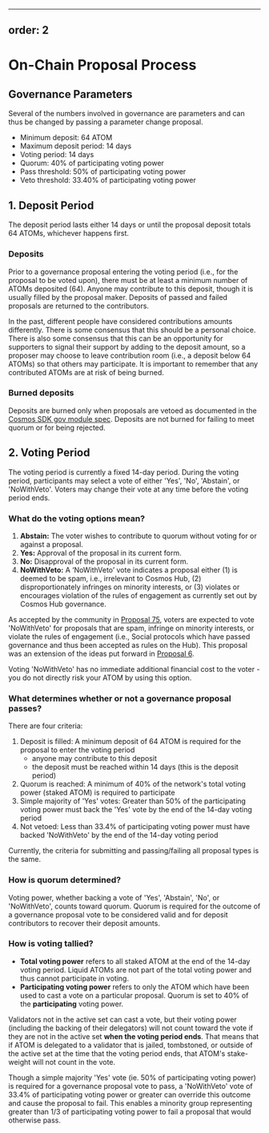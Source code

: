 ***

## order: 2

# On-Chain Proposal Process

## Governance Parameters

Several of the numbers involved in governance are parameters and can thus be
changed by passing a parameter change proposal.

- Minimum deposit: 64 ATOM
- Maximum deposit period: 14 days
- Voting period: 14 days
- Quorum: 40% of participating voting power
- Pass threshold: 50% of participating voting power
- Veto threshold: 33.40% of participating voting power

## 1. Deposit Period

The deposit period lasts either 14 days or until the proposal deposit totals 64
ATOMs, whichever happens first.

### Deposits

Prior to a governance proposal entering the voting period (i.e., for the
proposal to be voted upon), there must be at least a minimum number of ATOMs
deposited (64). Anyone may contribute to this deposit, though it is usually
filled by the proposal maker. Deposits of passed and failed proposals are
returned to the contributors.

In the past, different people have considered contributions amounts differently.
There is some consensus that this should be a personal choice. There is also
some consensus that this can be an opportunity for supporters to signal their
support by adding to the deposit amount, so a proposer may choose to leave
contribution room (i.e., a deposit below 64 ATOMs) so that others may
participate. It is important to remember that any contributed ATOMs are at risk
of being burned.

### Burned deposits

Deposits are burned only when proposals are vetoed as documented in the
[Cosmos SDK gov module spec](https://docs.cosmos.network/main/modules/gov#deposit-refund-and-burn).
Deposits are not burned for failing to meet quorum or for being rejected.

## 2. Voting Period

The voting period is currently a fixed 14-day period. During the voting period,
participants may select a vote of either 'Yes', 'No', 'Abstain', or
'NoWithVeto'. Voters may change their vote at any time before the voting period
ends.

### What do the voting options mean?

1. **Abstain:** The voter wishes to contribute to quorum without voting for or
   against a proposal.
2. **Yes:** Approval of the proposal in its current form.
3. **No:** Disapproval of the proposal in its current form.
4. **NoWithVeto:** A ‘NoWithVeto’ vote indicates a proposal either (1) is deemed
   to be spam, i.e., irrelevant to Cosmos Hub, (2) disproportionately infringes
   on minority interests, or (3) violates or encourages violation of the rules
   of engagement as currently set out by Cosmos Hub governance.

As accepted by the community in
[Proposal 75](https://ipfs.io/ipfs/QmVHVH9WeGy9tTNN9dViqvDn7N79XJJUseKXD1rpyLVckK),
voters are expected to vote 'NoWithVeto' for proposals that are spam, infringe
on minority interests, or violate the rules of engagement (i.e., Social
protocols which have passed governance and thus been accepted as rules on the
Hub). This proposal was an extension of the ideas put forward in
[Proposal 6](https://ipfs.io/ipfs/QmRtR7qkeaZCpCzHDwHgJeJAZdTrbmHLxFDYXhw7RoF1pp).

Voting 'NoWithVeto' has no immediate additional financial cost to the voter -
you do not directly risk your ATOM by using this option.

### What determines whether or not a governance proposal passes?

There are four criteria:

1. Deposit is filled: A minimum deposit of 64 ATOM is required for the proposal
   to enter the voting period
   - anyone may contribute to this deposit
   - the deposit must be reached within 14 days (this is the deposit period)
2. Quorum is reached: A minimum of 40% of the network's total voting power
   (staked ATOM) is required to participate
3. Simple majority of 'Yes' votes: Greater than 50% of the participating voting
   power must back the 'Yes' vote by the end of the 14-day voting period
4. Not vetoed: Less than 33.4% of participating voting power must have backed
   'NoWithVeto' by the end of the 14-day voting period

Currently, the criteria for submitting and passing/failing all proposal types is
the same.

### How is quorum determined?

Voting power, whether backing a vote of 'Yes', 'Abstain', 'No', or 'NoWithVeto',
counts toward quorum. Quorum is required for the outcome of a governance
proposal vote to be considered valid and for deposit contributors to recover
their deposit amounts.

### How is voting tallied?

- **Total voting power** refers to all staked ATOM at the end of the 14-day
  voting period. Liquid ATOMs are not part of the total voting power and thus
  cannot participate in voting.
- **Participating voting power** refers to only the ATOM which have been used to
  cast a vote on a particular proposal. Quorum is set to 40% of the
  **participating** voting power.

Validators not in the active set can cast a vote, but their voting power
(including the backing of their delegators) will not count toward the vote if
they are not in the active set **when the voting period ends**. That means that
if ATOM is delegated to a validator that is jailed, tombstoned, or outside of
the active set at the time that the voting period ends, that ATOM's stake-weight
will not count in the vote.

Though a simple majority 'Yes' vote (ie. 50% of participating voting power) is
required for a governance proposal vote to pass, a 'NoWithVeto' vote of 33.4% of
participating voting power or greater can override this outcome and cause the
proposal to fail. This enables a minority group representing greater than 1/3 of
participating voting power to fail a proposal that would otherwise pass.
